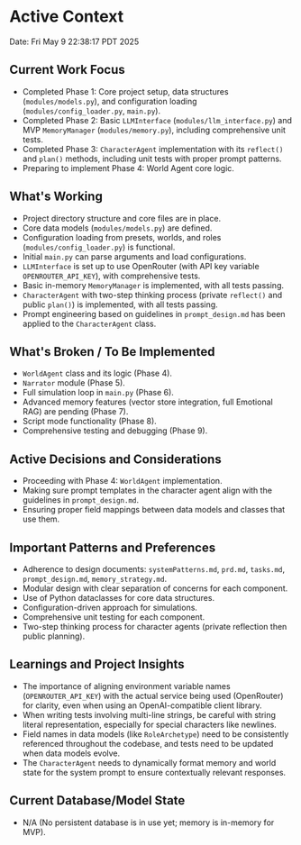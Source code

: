 # Active Context

Date: Fri May  9 22:38:17 PDT 2025

## Current Work Focus
- Completed Phase 1: Core project setup, data structures (`modules/models.py`), and configuration loading (`modules/config_loader.py`, `main.py`).
- Completed Phase 2: Basic `LLMInterface` (`modules/llm_interface.py`) and MVP `MemoryManager` (`modules/memory.py`), including comprehensive unit tests.
- Completed Phase 3: `CharacterAgent` implementation with its `reflect()` and `plan()` methods, including unit tests with proper prompt patterns.
- Preparing to implement Phase 4: World Agent core logic.

## What's Working
- Project directory structure and core files are in place.
- Core data models (`modules/models.py`) are defined.
- Configuration loading from presets, worlds, and roles (`modules/config_loader.py`) is functional.
- Initial `main.py` can parse arguments and load configurations.
- `LLMInterface` is set up to use OpenRouter (with API key variable `OPENROUTER_API_KEY`), with comprehensive tests.
- Basic in-memory `MemoryManager` is implemented, with all tests passing.
- `CharacterAgent` with two-step thinking process (private `reflect()` and public `plan()`) is implemented, with all tests passing.
- Prompt engineering based on guidelines in `prompt_design.md` has been applied to the `CharacterAgent` class.

## What's Broken / To Be Implemented
- `WorldAgent` class and its logic (Phase 4).
- `Narrator` module (Phase 5).
- Full simulation loop in `main.py` (Phase 6).
- Advanced memory features (vector store integration, full Emotional RAG) are pending (Phase 7).
- Script mode functionality (Phase 8).
- Comprehensive testing and debugging (Phase 9).

## Active Decisions and Considerations
- Proceeding with Phase 4: `WorldAgent` implementation.
- Making sure prompt templates in the character agent align with the guidelines in `prompt_design.md`.
- Ensuring proper field mappings between data models and classes that use them.

## Important Patterns and Preferences
- Adherence to design documents: `systemPatterns.md`, `prd.md`, `tasks.md`, `prompt_design.md`, `memory_strategy.md`.
- Modular design with clear separation of concerns for each component.
- Use of Python dataclasses for core data structures.
- Configuration-driven approach for simulations.
- Comprehensive unit testing for each component.
- Two-step thinking process for character agents (private reflection then public planning).

## Learnings and Project Insights
- The importance of aligning environment variable names (`OPENROUTER_API_KEY`) with the actual service being used (OpenRouter) for clarity, even when using an OpenAI-compatible client library.
- When writing tests involving multi-line strings, be careful with string literal representation, especially for special characters like newlines.
- Field names in data models (like `RoleArchetype`) need to be consistently referenced throughout the codebase, and tests need to be updated when data models evolve.
- The `CharacterAgent` needs to dynamically format memory and world state for the system prompt to ensure contextually relevant responses.

## Current Database/Model State
- N/A (No persistent database is in use yet; memory is in-memory for MVP).
